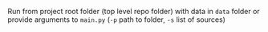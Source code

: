 Run from project root folder (top level repo folder) with data in `data` folder or provide arguments to `main.py` (`-p` path to folder, `-s` list of sources)